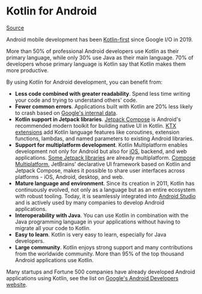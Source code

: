 # Kotlin for Android

[Source](https://kotlinlang.org/docs/android-overview.html)

Android mobile development has been [Kotlin-first](https://developer.android.com/kotlin/first) since Google I/O in 2019.

More than 50% of professional Android developers use Kotlin as their primary language, while only 30% use Java as their
main language. 70% of developers whose primary language is Kotlin say that Kotlin makes them more productive.

By using Kotlin for Android development, you can benefit from:

* **Less code combined with greater readability**. Spend less time writing your code and trying to understand others'
  code.
* **Fewer common errors**. Applications built with Kotlin are 20% less likely to crash based
  on [Google's internal data](https://medium.com/androiddevelopers/fewer-crashes-and-more-stability-with-kotlin-b606c6a6ac04).
* **Kotlin support in Jetpack libraries**. [Jetpack Compose](https://developer.android.com/jetpack/compose) is Android's
  recommended modern toolkit for building native UI in
  Kotlin. [KTX extensions](https://developer.android.com/kotlin/ktx) add Kotlin language features like coroutines,
  extension functions, lambdas, and named parameters to existing Android libraries.
* **Support for multiplatform development**. Kotlin Multiplatform enables development not only for Android but also
  for [iOS](https://kotlinlang.org/lp/multiplatform/), backend, and web
  applications. [Some Jetpack libraries](https://developer.android.com/kotlin/multiplatform) are already
  multiplatform. [Compose Multiplatform](https://www.jetbrains.com/lp/compose-multiplatform/), JetBrains' declarative UI
  framework based on Kotlin and Jetpack Compose, makes it possible to share user interfaces across platforms - iOS,
  Android, desktop, and web.
* **Mature language and environment**. Since its creation in 2011, Kotlin has continuously evolved, not only as a
  language but as an entire ecosystem with robust tooling. Today, it is seamlessly integrated
  into [Android Studio](https://developer.android.com/studio) and is actively used by many companies to develop Android
  applications.
* **Interoperability with Java**. You can use Kotlin in combination with the Java programming language in your
  applications without having to migrate all your code to Kotlin.
* **Easy to learn**. Kotlin is very easy to learn, especially for Java developers.
* **Large community**. Kotlin enjoys strong support and many contributions from the worldwide community. More than 95%
  of the top thousand Android applications use Kotlin.

Many startups and Fortune 500 companies have already developed Android applications using Kotlin, see the list
on [Google's Android Developers website](https://developer.android.com/kotlin/stories).
